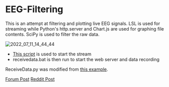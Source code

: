# EEG-Filtering
This is an attempt at filtering and plotting live EEG signals. LSL is used for streaming while Python's http.server and Chart.js are used for graphing file contents. SciPy is used to filter the raw data.

![2022_07_11_14_44_44](https://user-images.githubusercontent.com/14152830/178349035-91a3f55c-9a67-4ff5-a08c-a04117af479b.gif)

- [This script](https://github.com/openbci-archive/OpenBCI_LSL) is used to start the stream
- receivedata.bat is then run to start the web server and data recording

ReceiveData.py was modified from [this example](https://github.com/labstreaminglayer/liblsl-Python/blob/master/pylsl/examples/ReceiveData.py).


[Forum Post](https://openbci.com/forum/index.php?p=/discussion/3376/)
[Reddit Post](https://www.reddit.com/r/neuro/comments/vw59g8/scipy_eeg_filtering_advice/)
